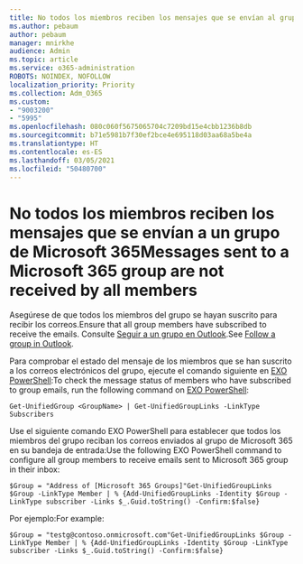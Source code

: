 ```yaml
---
title: No todos los miembros reciben los mensajes que se envían al grupo de Microsoft 365
ms.author: pebaum
author: pebaum
manager: mnirkhe
audience: Admin
ms.topic: article
ms.service: o365-administration
ROBOTS: NOINDEX, NOFOLLOW
localization_priority: Priority
ms.collection: Adm_O365
ms.custom:
- "9003200"
- "5995"
ms.openlocfilehash: 080c060f5675065704c7209bd15e4cbb1236b8db
ms.sourcegitcommit: b71e5981b7f30ef2bce4e695118d03aa68a5be4a
ms.translationtype: HT
ms.contentlocale: es-ES
ms.lasthandoff: 03/05/2021
ms.locfileid: "50480700"
---
```

# <a name="messages-sent-to-a-microsoft-365-group-are-not-received-by-all-members"></a><span data-ttu-id="47a13-102">No todos los miembros reciben los mensajes que se envían a un grupo de Microsoft 365</span><span class="sxs-lookup"><span data-stu-id="47a13-102">Messages sent to a Microsoft 365 group are not received by all members</span></span>

<span data-ttu-id="47a13-103">Asegúrese de que todos los miembros del grupo se hayan suscrito para recibir los correos.</span><span class="sxs-lookup"><span data-stu-id="47a13-103">Ensure that all group members have subscribed to receive the emails.</span></span> <span data-ttu-id="47a13-104">Consulte [Seguir a un grupo en Outlook](https://support.microsoft.com/office/e147fc19-f548-4cd2-834f-80c6235b7c36).</span><span class="sxs-lookup"><span data-stu-id="47a13-104">See [Follow a group in Outlook](https://support.microsoft.com/office/e147fc19-f548-4cd2-834f-80c6235b7c36).</span></span>  

<span data-ttu-id="47a13-105">Para comprobar el estado del mensaje de los miembros que se han suscrito a los correos electrónicos del grupo, ejecute el comando siguiente en [EXO PowerShell](https://docs.microsoft.com/powershell/exchange/connect-to-exchange-online-powershell?view=exchange-ps&preserve-view=true):</span><span class="sxs-lookup"><span data-stu-id="47a13-105">To check the message status of members who have subscribed to group emails, run the following command on [EXO PowerShell](https://docs.microsoft.com/powershell/exchange/connect-to-exchange-online-powershell?view=exchange-ps&preserve-view=true):</span></span>

`Get-UnifiedGroup <GroupName> | Get-UnifiedGroupLinks -LinkType Subscribers`

<span data-ttu-id="47a13-106">Use el siguiente comando EXO PowerShell para establecer que todos los miembros del grupo reciban los correos enviados al grupo de Microsoft 365 en su bandeja de entrada:</span><span class="sxs-lookup"><span data-stu-id="47a13-106">Use the following EXO PowerShell command to configure all group members to receive emails sent to Microsoft 365 group in their inbox:</span></span>

`$Group = "Address of [Microsoft 365 Groups]"Get-UnifiedGroupLinks $Group -LinkType Member | % {Add-UnifiedGroupLinks -Identity $Group -LinkType subscriber -Links $_.Guid.toString() -Confirm:$false}`

<span data-ttu-id="47a13-107">Por ejemplo:</span><span class="sxs-lookup"><span data-stu-id="47a13-107">For example:</span></span>

`$Group = "testg@contoso.onmicrosoft.com"Get-UnifiedGroupLinks $Group -LinkType Member | % {Add-UnifiedGroupLinks -Identity $Group -LinkType subscriber -Links $_.Guid.toString() -Confirm:$false}`